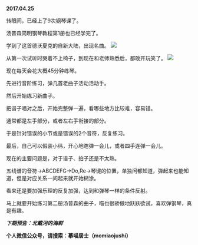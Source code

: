 
          
**2017.04.25**

转眼间，已经上了9次钢琴课了。

汤普森简明钢琴教程第1册也已经学完了。

学到了这首德沃夏克的自新大陆，出现名曲。
![](//upload-images.jianshu.io/upload_images/51001-668cc36fb1e0090d.JPG)


从第一次试听时哭着不上椅子，到现在和老师熟悉后，都敢开玩笑了。
![](//upload-images.jianshu.io/upload_images/51001-096106032fddc972.jpg)


现在每天会花大概45分钟练琴。

先进行音阶练习，弹几首老曲子活动活动手。

然后开始练习新曲子。

把谱子唱对之后，开始完整弹一遍，看哪些地方比较难，容易错。

通常都是左手部分，或者左右手衔接的部分。

于是针对错误的小节或是错误的2个音符，反复练习。

最后，自己可以假装小纬，开心地瞎弹一会儿，或者四手连弹一会儿。

现在的主要问题是，对于谱子、拍子还是不太熟。

五线谱的音符-&gt;ABCDEFG-&gt;Do,Re-&gt;琴键的位置，单独问都知道，弹起来也能知道，但是对应关系一问起来就开始糊涂。

看来还是要加强乐理的反复加强，达到和弹琴一样的条件反射。

马上就要开始练习第二册汤普森的曲子，喵也很骄傲地跃跃欲试，喜欢弹钢琴，真是有趣。


***下期预告：北戴河的海鲜***


**个人微信公众号，请搜索：摹喵居士（momiaojushi）**

        